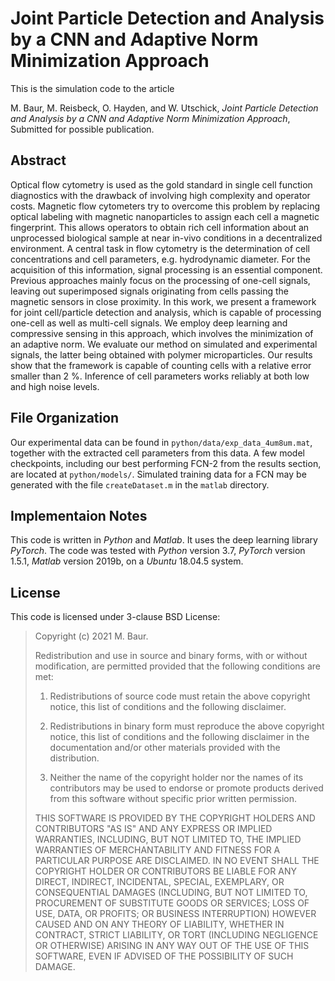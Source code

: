 # Joint Particle Detection and Analysis by a CNN and Adaptive Norm Minimization Approach

This is the simulation code to the article

M. Baur, M. Reisbeck, O. Hayden, and W. Utschick, _Joint Particle Detection and Analysis by a CNN and Adaptive Norm Minimization Approach_, Submitted for possible publication.

## Abstract
Optical flow cytometry is used as the gold standard in single cell function diagnostics with the drawback of involving high complexity and operator costs. Magnetic flow cytometers try to overcome this problem by replacing optical labeling with magnetic nanoparticles to assign each cell a magnetic fingerprint. This allows operators to obtain rich cell information about an unprocessed biological sample at near in-vivo conditions in a decentralized environment. A central task in flow cytometry is the determination of cell concentrations and cell parameters, e.g. hydrodynamic diameter. For the acquisition of this information, signal processing is an essential component. Previous approaches mainly focus on the processing of one-cell signals, leaving out superimposed signals originating from cells passing the magnetic sensors in close proximity. In this work, we present a framework for joint cell/particle detection and analysis, which is capable of processing one-cell as well as multi-cell signals. We employ deep learning and compressive sensing in this approach, which involves the minimization of an adaptive norm. We evaluate our method on simulated and experimental signals, the latter being obtained with polymer microparticles. Our results show that the framework is capable of counting cells with a relative error smaller than 2 %. Inference of cell parameters works reliably at both low and high noise levels.

## File Organization
Our experimental data can be found in `python/data/exp_data_4um8um.mat`, together with the extracted cell parameters from this data. A few model checkpoints, including our best performing FCN-2 from the results section, are located at `python/models/`. Simulated training data for a FCN may be generated with the file `createDataset.m` in the `matlab` directory.

## Implementaion Notes
This code is written in _Python_ and _Matlab_. It uses the deep learning library _PyTorch_.
The code was tested with _Python_ version 3.7, _PyTorch_ version 1.5.1, _Matlab_ version 2019b, on a _Ubuntu_ 18.04.5 system.

## License
This code is licensed under 3-clause BSD License:

>Copyright (c) 2021 M. Baur.
>
>Redistribution and use in source and binary forms, with or without modification, are permitted provided that the following conditions are met:
>
>1. Redistributions of source code must retain the above copyright notice, this list of conditions and the following disclaimer.
>
>2. Redistributions in binary form must reproduce the above copyright notice, this list of conditions and the following disclaimer in the documentation and/or other materials provided with the distribution.
>
>3. Neither the name of the copyright holder nor the names of its contributors may be used to endorse or promote products derived from this software without specific prior written permission.
>
>THIS SOFTWARE IS PROVIDED BY THE COPYRIGHT HOLDERS AND CONTRIBUTORS "AS IS" AND ANY EXPRESS OR IMPLIED WARRANTIES, INCLUDING, BUT NOT LIMITED TO, THE IMPLIED WARRANTIES OF MERCHANTABILITY AND FITNESS FOR A PARTICULAR PURPOSE ARE DISCLAIMED. IN NO EVENT SHALL THE COPYRIGHT HOLDER OR CONTRIBUTORS BE LIABLE FOR ANY DIRECT, INDIRECT, INCIDENTAL, SPECIAL, EXEMPLARY, OR CONSEQUENTIAL DAMAGES (INCLUDING, BUT NOT LIMITED TO, PROCUREMENT OF SUBSTITUTE GOODS OR SERVICES; LOSS OF USE, DATA, OR PROFITS; OR BUSINESS INTERRUPTION) HOWEVER CAUSED AND ON ANY THEORY OF LIABILITY, WHETHER IN CONTRACT, STRICT LIABILITY, OR TORT (INCLUDING NEGLIGENCE OR OTHERWISE) ARISING IN ANY WAY OUT OF THE USE OF THIS SOFTWARE, EVEN IF ADVISED OF THE POSSIBILITY OF SUCH DAMAGE.
